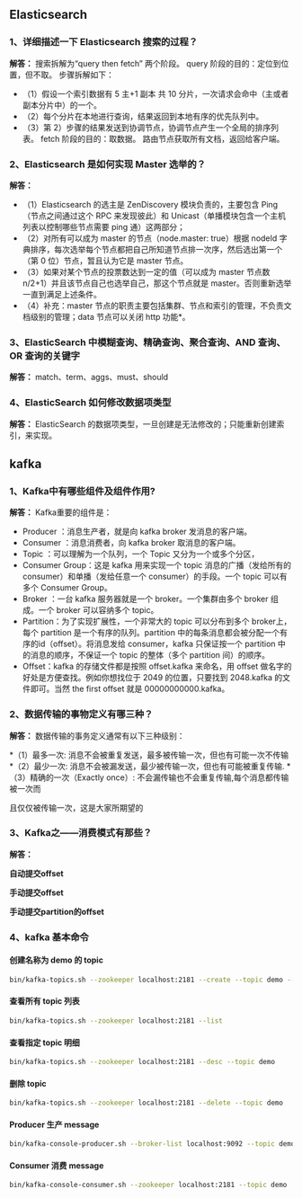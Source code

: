 ## Elasticsearch 
### 1、详细描述一下 Elasticsearch 搜索的过程？
**解答：**
搜索拆解为“query then fetch” 两个阶段。
query 阶段的目的：定位到位置，但不取。
步骤拆解如下：

* （1）假设一个索引数据有 5 主+1 副本 共 10 分片，一次请求会命中（主或者副本分片中）的一个。
* （2）每个分片在本地进行查询，结果返回到本地有序的优先队列中。
* （3）第 2）步骤的结果发送到协调节点，协调节点产生一个全局的排序列表。
fetch 阶段的目的：取数据。
路由节点获取所有文档，返回给客户端。

### 2、Elasticsearch 是如何实现 Master 选举的？

****解答：****

* （1）Elasticsearch 的选主是 ZenDiscovery 模块负责的，主要包含 Ping（节点之间通过这个 RPC 来发现彼此）和 Unicast（单播模块包含一个主机列表以控制哪些节点需要 ping 通）这两部分；
* （2）对所有可以成为 master 的节点（node.master: true）根据 nodeId 字典排序，每次选举每个节点都把自己所知道节点排一次序，然后选出第一个（第 0 位）节点，暂且认为它是 master 节点。
* （3）如果对某个节点的投票数达到一定的值（可以成为 master 节点数 n/2+1）并且该节点自己也选举自己，那这个节点就是 master。否则重新选举一直到满足上述条件。
* （4）补充：master 节点的职责主要包括集群、节点和索引的管理，不负责文档级别的管理；data 节点可以关闭 http 功能*。

### 3、ElasticSearch 中模糊查询、精确查询、聚合查询、AND 查询、OR 查询的关键字

**解答：** match、term、aggs、must、should

### 4、ElasticSearch  如何修改数据项类型

**解答：** ElasticSearch 的数据项类型，一旦创建是无法修改的；只能重新创建索引，来实现。

## kafka

### 1、Kafka中有哪些组件及组件作用?
**解答：** Kafka重要的组件是：

- Producer ：消息生产者，就是向 kafka broker 发消息的客户端。
- Consumer ：消息消费者，向 kafka broker 取消息的客户端。
- Topic ：可以理解为一个队列，一个 Topic 又分为一个或多个分区，
- Consumer Group：这是 kafka 用来实现一个 topic 消息的广播（发给所有的 consumer）和单播（发给任意一个 consumer）的手段。一个 topic 可以有多个 Consumer Group。
- Broker ：一台 kafka 服务器就是一个 broker。一个集群由多个 broker 组成。一个 broker 可以容纳多个 topic。
- Partition：为了实现扩展性，一个非常大的 topic 可以分布到多个 broker上，每个 partition 是一个有序的队列。partition 中的每条消息都会被分配一个有序的id（offset）。将消息发给 consumer，kafka 只保证按一个 partition 中的消息的顺序，不保证一个 topic 的整体（多个 partition 间）的顺序。
- Offset：kafka 的存储文件都是按照 offset.kafka 来命名，用 offset 做名字的好处是方便查找。例如你想找位于 2049 的位置，只要找到 2048.kafka 的文件即可。当然 the first offset 就是 00000000000.kafka。

### 2、数据传输的事物定义有哪三种？

**解答：** 数据传输的事务定义通常有以下三种级别：

*（1）最多一次: 消息不会被重复发送，最多被传输一次，但也有可能一次不传输
*（2）最少一次: 消息不会被漏发送，最少被传输一次，但也有可能被重复传输.
*（3）精确的一次（Exactly once）: 不会漏传输也不会重复传输,每个消息都传输被一次而

且仅仅被传输一次，这是大家所期望的

### 3、Kafka之——消费模式有那些？

**解答：**

**自动提交offset**

**手动提交offset**

**手动提交partition的offset**

### 4、kafka  基本命令

#### 创建名称为 demo 的 topic  

```bash 
bin/kafka-topics.sh --zookeeper localhost:2181 --create --topic demo --partitions 10 --replication-factor 3
```

#### 查看所有 topic 列表

```bash 
bin/kafka-topics.sh --zookeeper localhost:2181 --list
```

#### 查看指定 topic 明细

```bash
bin/kafka-topics.sh --zookeeper localhost:2181 --desc --topic demo
```

#### 删除 topic 

```bash 
bin/kafka-topics.sh --zookeeper localhost:2181 --delete --topic demo
```

####  Producer  生产 message

```bash
bin/kafka-console-producer.sh --broker-list localhost:9092 --topic demo
```

#### Consumer 消费 message 

```bash 
bin/kafka-console-consumer.sh --zookeeper localhost:2181 --topic demo
```





